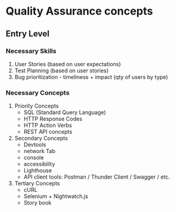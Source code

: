 # Quality Assurance concepts

## Entry Level

### Necessary Skills

1. User Stories (based on user expectations)
2. Test Planning (based on user stories)
3. Bug prioritization - timeliness + impact (qty of users by type)

### Necessary Concepts

1. Priority Concepts
   * SQL (Standard Query Language)
   * HTTP Response Codes
   * HTTP Action Verbs
   * REST API concepts
2. Secondary Concepts
   * Devtools
   * network Tab
   * console
   * accessibility
   * Lighthouse
   * API client tools: Postman / Thunder Client / Swagger / etc.
3. Tertiary Concepts
   * cURL
   * Selenium + Nightwatch.js
   * Story book
